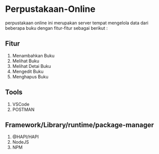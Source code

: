 # Perpustakaan-Online
perpustakaan online ini merupakan server tempat mengelola data dari beberapa buku dengan fitur-fitur sebagai berikut :

## Fitur
1. Menambahkan Buku
2. Melihat Buku
3. Melihat Detai Buku
4. Mengedit Buku
5. Menghapus Buku

## Tools
1. VSCode
2. POSTMAN

## Framework/Library/runtime/package-manager
1. @HAPI/HAPI
2. NodeJS
3. NPM
